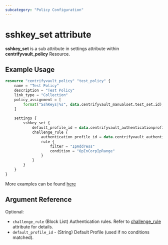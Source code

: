 ```yaml
---
subcategory: "Policy Configuration"
---
```


# sshkey_set attribute

**sshkey_set** is a sub attribute in settings attribute within **centrifyvault_policy** Resource.

## Example Usage

```terraform
resource "centrifyvault_policy" "test_policy" {
    name = "Test Policy"
    description = "Test Policy"
    link_type = "Collection"
    policy_assignment = [
        format("SshKeys|%s", data.centrifyvault_manualset.test_set.id),
    ]
    
    settings {
        sshkey_set {
            default_profile_id = data.centrifyvault_authenticationprofile.newdevice_auth_pf.id
            challenge_rule {
                authentication_profile_id = data.centrifyvault_authenticationprofile.newdevice_auth_pf.id
                rule {
                    filter = "IpAddress"
                    condition = "OpInCorpIpRange"
                }
            }
        }
    }
}
```

More examples can be found [here](https://github.com/marcozj/terraform-provider-centrifyvault/blob/main/examples/centrifyvault_policy/policy_sshkey_set.tf)

## Argument Reference

Optional:

- `challenge_rule` (Block List) Authentication rules. Refer to [challenge_rule](./attribute_challengerule.md) attribute for details.
- `default_profile_id` - (String) Default Profile (used if no conditions matched).
